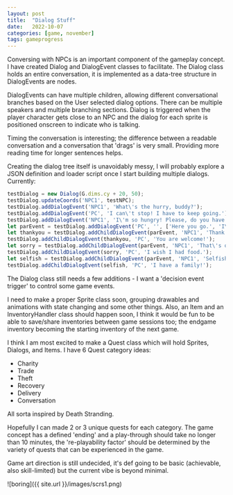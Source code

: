 ```yaml
---
layout: post
title:  "Dialog Stuff"
date:   2022-10-07
categories: [game, november]
tags: gameprogress
---
```

Conversing with NPCs is an important component of the gameplay concept. I have created Dialog and DialogEvent classes to facilitate. The Dialog class holds an entire conversation, it is implemented as a data-tree structure in DialogEvents are nodes.

DialogEvents can have multiple children, allowing different conversational branches based on the User selected dialog options. There can be multiple speakers and multiple branching sections. Dialog is triggered when the player character gets close to an NPC and the dialog for each sprite is positioned onscreen to indicate who is talking.

Timing the conversation is interesting; the difference between a readable conversation and a conversation that 'drags' is very small. Providing more reading time for longer sentences helps.

Creating the dialog tree itself is unavoidably messy, I will probably explore a JSON definition and loader script once I start building multiple dialogs. Currently:

```javascript
testDialog = new Dialog(G.dims.cy + 20, 50);
testDialog.updateCoords('NPC1', testNPC);
testDialog.addDialogEvent('NPC1', 'What\'s the hurry, buddy?');
testDialog.addDialogEvent('PC', 'I can\'t stop! I have to keep going.');
testDialog.addDialogEvent('NPC1', 'I\'m so hungry! Please, do you have any food?');
let parEvent = testDialog.addDialogEvent('PC', '', ['Here you go.', 'I\'m hungry too.', 'No!']);
let thankyou = testDialog.addChildDialogEvent(parEvent, 'NPC1', 'Thank you!');
testDialog.addChildDialogEvent(thankyou, 'PC', 'You are welcome!');
let sorry = testDialog.addChildDialogEvent(parEvent, 'NPC1', 'That\'s ok. Don\'t worry about me');
testDialog.addChildDialogEvent(sorry, 'PC', 'I wish I had food.');
let selfish = testDialog.addChildDialogEvent(parEvent, 'NPC1', 'Selfish much?');
testDialog.addChildDialogEvent(selfish, 'PC', 'I have a family!');
```

The Dialog class still needs a few additions - I want a 'decision event trigger' to control some game events.

I need to make a proper Sprite class soon, grouping drawables and animations with state changing and some other things. Also, an Item and an InventoryHandler class should happen soon, I think it would be fun to be able to save/share inventories between game sessions too; the endgame inventory becoming the starting inventory of the next game.

I think I am most excited to make a Quest class which will hold Sprites, Dialogs, and Items. I have 6 Quest category ideas:
- Charity
- Trade
- Theft
- Recovery
- Delivery
- Conversation

All sorta inspired by Death Stranding.

Hopefully I can made 2 or 3 unique quests for each category. The game concept has a defined 'ending' and a play-through should take no longer than 10 minutes, the 're-playability factor' should be determined by the variety of quests that can be experienced in the game.

Game art direction is still undecided, it's def going to be basic (achievable, also skill-limited) but the current vibe is beyond minimal.

![boring]({{ site.url }}/images/scrs1.png)
